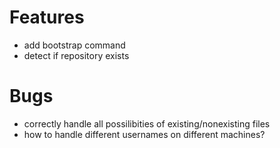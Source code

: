 # Features

- add bootstrap command
- detect if repository exists

# Bugs

- correctly handle all possilibities of existing/nonexisting files
- how to handle different usernames on different machines?
